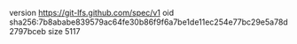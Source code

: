 version https://git-lfs.github.com/spec/v1
oid sha256:7b8ababe839579ac64fe30b86f9f6a7be1de11ec254e77bc29e5a78d2797bceb
size 5117
